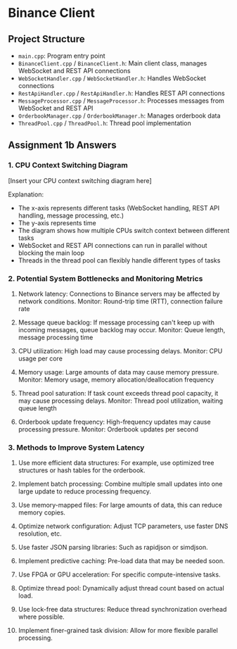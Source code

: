 # Binance Client

## Project Structure

- `main.cpp`: Program entry point
- `BinanceClient.cpp` / `BinanceClient.h`: Main client class, manages WebSocket and REST API connections
- `WebSocketHandler.cpp` / `WebSocketHandler.h`: Handles WebSocket connections
- `RestApiHandler.cpp` / `RestApiHandler.h`: Handles REST API connections
- `MessageProcessor.cpp` / `MessageProcessor.h`: Processes messages from WebSocket and REST API
- `OrderbookManager.cpp` / `OrderbookManager.h`: Manages orderbook data
- `ThreadPool.cpp` / `ThreadPool.h`: Thread pool implementation

## Assignment 1b Answers

### 1. CPU Context Switching Diagram

[Insert your CPU context switching diagram here]

Explanation:
- The x-axis represents different tasks (WebSocket handling, REST API handling, message processing, etc.)
- The y-axis represents time
- The diagram shows how multiple CPUs switch context between different tasks
- WebSocket and REST API connections can run in parallel without blocking the main loop
- Threads in the thread pool can flexibly handle different types of tasks

### 2. Potential System Bottlenecks and Monitoring Metrics

1. Network latency: Connections to Binance servers may be affected by network conditions.
   Monitor: Round-trip time (RTT), connection failure rate

2. Message queue backlog: If message processing can't keep up with incoming messages, queue backlog may occur.
   Monitor: Queue length, message processing time

3. CPU utilization: High load may cause processing delays.
   Monitor: CPU usage per core

4. Memory usage: Large amounts of data may cause memory pressure.
   Monitor: Memory usage, memory allocation/deallocation frequency

5. Thread pool saturation: If task count exceeds thread pool capacity, it may cause processing delays.
   Monitor: Thread pool utilization, waiting queue length

6. Orderbook update frequency: High-frequency updates may cause processing pressure.
   Monitor: Orderbook updates per second

### 3. Methods to Improve System Latency

1. Use more efficient data structures: For example, use optimized tree structures or hash tables for the orderbook.

2. Implement batch processing: Combine multiple small updates into one large update to reduce processing frequency.

3. Use memory-mapped files: For large amounts of data, this can reduce memory copies.

4. Optimize network configuration: Adjust TCP parameters, use faster DNS resolution, etc.

5. Use faster JSON parsing libraries: Such as rapidjson or simdjson.

6. Implement predictive caching: Pre-load data that may be needed soon.

7. Use FPGA or GPU acceleration: For specific compute-intensive tasks.

8. Optimize thread pool: Dynamically adjust thread count based on actual load.

9. Use lock-free data structures: Reduce thread synchronization overhead where possible.

10. Implement finer-grained task division: Allow for more flexible parallel processing.
